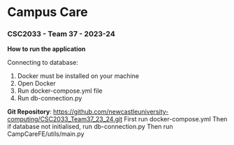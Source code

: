 # Campus Care 
### CSC2033 - Team 37 - 2023-24

**How to run the application**

Connecting to database:
1. Docker must be installed on your machine
2. Open Docker
2. Run docker-compose.yml file
3. Run db-connection.py


**Git Repository**: https://github.com/newcastleuniversity-computing/CSC2033_Team37_23_24.git
First run docker-compose.yml
Then if database not initialised, run db-connection.py
Then run CampCareFE/utils/main.py